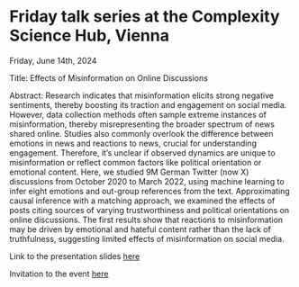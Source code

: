 # Friday talk series at the Complexity Science Hub, Vienna
Friday, June 14th, 2024

Title: Effects of Misinformation on Online Discussions

Abstract:
Research indicates that misinformation elicits strong negative sentiments, thereby boosting its traction and engagement on social media. However, data collection methods often sample extreme instances of misinformation, thereby misrepresenting the broader spectrum of news shared online. Studies also commonly overlook the difference between emotions in news and reactions to news, crucial for understanding engagement. Therefore, it’s unclear if observed dynamics are unique to misinformation or reflect common factors like political orientation or emotional content. Here, we studied 9M German Twitter (now X) discussions from October 2020 to March 2022, using machine learning to infer eight emotions and out-group references from the text. Approximating causal inference with a matching approach, we examined the effects of posts citing sources of varying trustworthiness and political orientations on online discussions. The first results show that reactions to misinformation may be driven by emotional and hateful content rather than the lack of truthfulness, suggesting limited effects of misinformation on social media.

Link to the presentation slides [here](https://julaluehring.github.io/csh_emomis_talk/)

Invitation to the event [here](https://csh.ac.at/events/effects-of-misinformation-on-online-discussions/)
